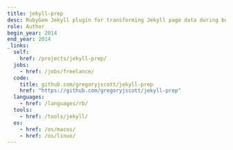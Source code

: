 ```yaml
---
title: jekyll-prep
desc: RubyGem Jekyll plugin for transforming Jekyll page data during builds.
role: Author
begin_year: 2014
end_year: 2014
_links:
  self:
    href: /projects/jekyll-prep/
  jobs:
    - href: /jobs/freelance/
  code:
    title: github.com/gregoryjscott/jekyll-prep
    href: "https://github.com/gregoryjscott/jekyll-prep"
  languages:
    - href: /languages/rb/
  tools:
    - href: /tools/jekyll/
  os:
    - href: /os/macos/
    - href: /os/linux/
---
```

